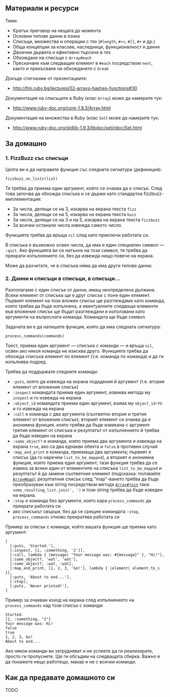 ## Материали и ресурси

Теми:

- Кратък преговор на нещата до момента
- Основни типове данни в езика
- Списъци, множества и операции с тях (`#length`, `#<<`, `#[]`, `#+` и др.)
- Обща концепция за класове, наследници, функционалност и данни
- Двоични дървета и ефективно търсене в тях
- Обхождане на списъци с `Array#each`
- Прескачане към следващия елемент в `#each` посредством `next`, както и прекъсване на обхождането с `break`

Докъде стигнахме от презентациите:

- http://fmi.ruby.bg/lectures/02-arrays-hashes-functions#30

Документация на списъците в Ruby (клас `Array`) може да намерите тук:

- http://www.ruby-doc.org/core-1.9.3/Array.html

Документация на множества в Ruby (клас `Set`) може да намерите тук:

- http://www.ruby-doc.org/stdlib-1.9.3/libdoc/set/rdoc/Set.html

## За домашно

### 1. FizzBuzz със списъци

Целта ви е да направите функция със следната сигнатура (дефиниция):

	fizzbuzz_on_lists(list)

Тя трябва да приема един аргумент, който се очаква да е списък. След това започва да обхожда списъка
и се държи като стандартна fizzbuzz-имплементация:

* За числа, делящи се на 3, изкарва на екрана текста `fizz`
* За числа, делящи се на 5, изкарва на екрана текста `buzz`
* За числа, делящи се на 3 и на 5, изкарва на екрана текста `fizzbuzz`
* За всички останали числа извежда самото число.

Функцията трябва да връща `nil` след като приключи работата си.

В списъка е възможно освен числа, да има и един специален символ — `:quit`. Ако функцията ви се натъкне
на този символ, тя трябва да прекрати изпълнението си, без да извежда нищо повече на екрана.

Може да разчитате, че в списъка няма да има други типове данни.

### 2. Данни и списъци в списъци, в списъци...

Разполагаме с един списък от данни, имащ неопределена дължина. Всеки елемент от списъка ще е друг списък
с поне един елемент. Първият елемент на този вложен списък ще разглеждаме като команда, която трябва да
бъде изпълнена, а евентуалните следващи елементи във вложения списък ще бъдат разглеждани и използвани
като аргументи на въпросната команда. Командата ще бъде символ.

Задачата ви е да напишете функция, която да има следната сигнатура:

	process_commands(commands)

Тоест, приема един аргумент — списъка с команди — и връща `nil`, освен ако някоя команда не изисква друго.
Функцията трябва да обхожда списъка елемент по елемент (т.е. команда по команда) и да ги изпълнява подред.

Трябва да поддържате следните команди:

- `:puts`, която да извежда на екрана подадения й аргумент (т.е. втория елемент от вложения списък)
- `:inspect` командата приема един аргумент, извиква метода му `inspect` и го извежда на екрана
- `:object_id` командата приема един аргумент, взима му `object_id`-то и го извежда на екрана
- `:call` е команда с два аргумента (съответно втория и третия елемент от вложения списък); вторият елемент се очаква да е анонимна функция, която трябва да бъде извикана с аргумент третия елемент от списъка и резултатът от изпълнението й трябва да бъде изведен на екрана
- `:same_object?` е команда, която приема два аргумента и извежда на екрана `true`, ако са два еднакви обекта и `false` в противен случай
- `:map_and_print` е команда, приемаща два аргумента; първият е списък (да го наречем `list_to_be_mapped`), а вторият е анонимна функция, която приема един аргумент; тази функция трябва да се извика за всеки един от елементите на списъка `list_to_be_mapped` и резултатът й да замени съответния елемент (подсказка: ползвайте [`Array#map`](http://www.ruby-doc.org/core-1.9.3/Array.html#method-i-map)); резултатния списък след "map"-ването трябва да бъде преобразуван към string посредством метода [`Array#join`](http://www.ruby-doc.org/core-1.9.3/Array.html#method-i-join) така: `some_resulting_list.join(', ')` и този string трябва да бъде изведен на екрана.
- `:stop` е команда без аргументи, която кара `process_commands` да прекрати работата си
- ако списъкът свърши, без да се срещне командата `:stop`, `process_commands` отново прекратява работата си

Пример за списък с команди, който вашата функция ще приема като аргумент:

	[
	  [:puts, 'Started.'],
	  [:inspect, [1, :something, '2']],
	  [:call, lambda { |message| "Your message was: #{message}" }, "Hi!"],
	  [:same_object?, 'wat', 'wat'],
	  [:same_object?, :wat, :wat],
	  [:map_and_print, [1, 2, 3, 'Go!'], lambda { |element| element.to_s }],
	  [:puts, 'About to end...'],
	  [:stop],
	  [:puts, 'Never printed!'],
	]

Пример за очакван изход на екрана след изпълнението на `process_commands` над този списък с команди:

	Started.
	[1, :something, "2"]
	Your message was: Hi!
	false
	true
	1, 2, 3, Go!
	About to end...

Ако някои команди ви затрудняват и не успеете да ги реализирате, просто ги пропуснете. Ще ги обсъдим
на следващата сбирка. Важно е да покажете нещо работещо, макар и не с всички команди.

## Как да предавате домашното си

TODO